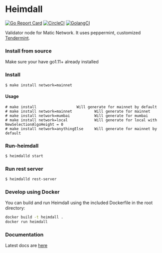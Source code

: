 # Heimdall

[![Go Report Card](https://goreportcard.com/badge/github.com/shibaswaparmy/heimdall)](https://goreportcard.com/report/github.com/shibaswaparmy/heimdall) [![CircleCI](https://circleci.com/gh/shibaswaparmy/heimdall/tree/master.svg?style=shield)](https://circleci.com/gh/shibaswaparmy/heimdall/tree/master) [![GolangCI](https://golangci.com/badges/github.com/shibaswaparmy/heimdall.svg)](https://golangci.com/r/github.com/shibaswaparmy/heimdall)


Validator node for Matic Network. It uses peppermint, customized [Tendermint](https://github.com/tendermint/tendermint).

### Install from source 

Make sure your have go1.11+ already installed

### Install 
```bash 
$ make install network=mainnet
```
#### Usage 
```
# make install					Will generate for mainnet by default
# make install network=mainnet			Will generate for mainnet
# make install network=mumbai			Will generate for mumbai
# make install network=local			Will generate for local with NewSelectionAlgoHeight = 0
# make install network=anythingElse		Will generate for mainnet by default
```
### Run-heimdall 
```bash 
$ heimdalld start
```

### Run rest server

```bash 
$ heimdalld rest-server 
```

### Develop using Docker

You can build and run Heimdall using the included Dockerfile in the root directory:

```bash
docker build -t heimdall .
docker run heimdall
```

### Documentation 

Latest docs are [here](https://docs.matic.network/) 
